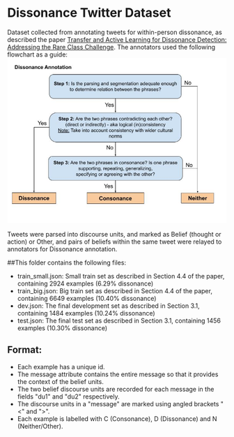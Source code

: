 # Dissonance Twitter Dataset
Dataset collected from annotating tweets for within-person dissonance, as described the paper [Transfer and Active Learning for Dissonance Detection: Addressing the Rare Class Challenge](https://arxiv.org/abs/2305.02459). The annotators used the following flowchart as a guide: 
![annotation guidelines](./annotation_format/Annotation_Guidelines.jpg)

Tweets were parsed into discourse units, and marked as Belief (thought or action) or Other, and pairs of beliefs within the same tweet were relayed to annotators for Dissonance annotation.



##This folder contains the following files:

* train_small.json: Small train set as described in Section 4.4 of the paper, containing 2924 examples (6.29% dissonance)
* train_big.json: Big train set as described in Section 4.4 of the paper, containing 6649 examples (10.40% dissonance)
* dev.json: The final development set as described in Section 3.1, containing 1484 examples (10.24% dissonance)
* test.json: The final test set as described in Section 3.1, containing 1456 examples (10.30% dissonance)


## Format:

* Each example has a unique id.
* The message attribute contains the entire message so that it provides the context of the belief units.
* The two belief discourse units are recorded for each message in the fields "du1" and "du2" respectively.
* The discourse units in a "message" are marked using angled brackets "<" and ">".
* Each example is labelled with C (Consonance), D (Dissonance) and N (Neither/Other).

